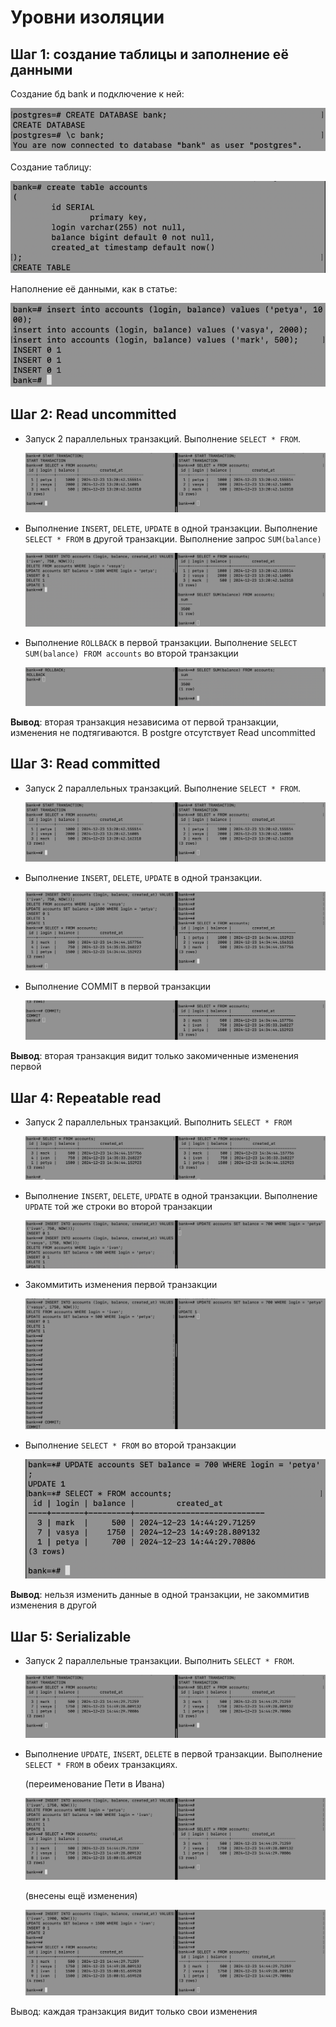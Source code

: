 # Уровни изоляции

## Шаг 1: создание таблицы и заполнение её данными

Создание бд bank и подключение к ней:

![img_2.png](img/img_2.png)

Создание таблицу:

![img_3.png](img/img_3.png)

Наполнение её данными, как в статье:

![img_4.png](img/img_4.png)

## Шаг 2: Read uncommitted

- Запуск 2 параллельных транзакций. Выполнение `SELECT * FROM`.

  ![img_8.png](img/img_8.png)

- Выполнение `INSERT`, `DELETE`, `UPDATE` в одной транзакции. Выполнение `SELECT * FROM` в другой транзакции. Выполнение запрос `SUM(balance)`

  ![img_9.png](img/img_9.png)

- Выполнение `ROLLBACK` в первой транзакции. Выполнение `SELECT SUM(balance) FROM accounts` во второй транзакции

  ![img_10.png](img/img_10.png)

**Вывод**: вторая транзакция независима от первой транзакции, изменения не подтягиваются. В postgre отсутствует Read uncommitted 

## Шаг 3: Read committed

- Запуск 2 параллельных транзакций. Выполнение `SELECT * FROM`.

  ![img_8.png](img/img_8.png)

- Выполнение `INSERT`, `DELETE`, `UPDATE` в одной транзакции.

  ![img_12.png](img/img_12.png)

- Выполнение COMMIT в первой транзакции

  ![img_13.png](img/img_13.png)

**Вывод**: вторая транзакция видит только закомиченные изменения первой

## Шаг 4: Repeatable read

- Запуск 2 параллельных транзакций. Выполнить `SELECT * FROM`

  ![img_14.png](img/img_14.png)

- Выполнение `INSERT`, `DELETE`, `UPDATE` в одной транзакции. Выполнение `UPDATE` той же строки во второй транзакции

  ![img_17.png](img/img_17.png)

- Закоммитить изменения первой транзакции
  
  ![img_18.png](img/img_18.png)

- Выполнение `SELECT * FROM` во второй транзакции
  
  ![img_19.png](img/img_19.png)  

**Вывод**: нельзя изменить данные в одной транзакции, не закоммитив изменения в другой

## Шаг 5: Serializable

- Запуск 2 параллельные транзакции. Выполнить `SELECT * FROM`.
  
  ![img_20.png](img/img_20.png)

- Выполнение `UPDATE`, `INSERT`, `DELETE` в первой транзакции. Выполнение `SELECT * FROM` в обеих транзакциях.

  (переименование Пети в Ивана) 

  ![img_21.png](img/img_21.png)

  (внесены ещё изменения)  

  ![img_22.png](img/img_22.png)

Вывод: каждая транзакция видит только свои изменения

